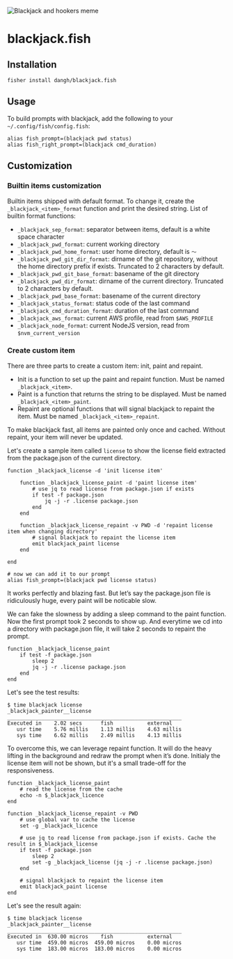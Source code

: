 ![Blackjack and hookers meme](https://github.com/dangh/blackjack.fish/assets/1020347/69e5311c-9982-4063-a711-9d27192129cc)

# blackjack.fish

## Installation

```fish
fisher install dangh/blackjack.fish
```

## Usage

To build prompts with blackjack, add the following to your `~/.config/fish/config.fish`:

```fish
alias fish_prompt=(blackjack pwd status)
alias fish_right_prompt=(blackjack cmd_duration)
```

## Customization

### Builtin items customization

Builtin items shipped with default format. To change it, create the `_blackjack_<item>_format` function and print the desired string.
List of builtin format functions:

- `_blackjack_sep_format`: separator between items, default is a white space character
- `_blackjack_pwd_format`: current working directory
- `_blackjack_pwd_home_format`: user home directory, default is `〜`
- `_blackjack_pwd_git_dir_format`: dirname of the git repository, without the home directory prefix if exists. Truncated to 2 characters by default.
- `_blackjack_pwd_git_base_format`: basename of the git directory
- `_blackjack_pwd_dir_format`: dirname of the current directory. Truncated to 2 characters by default.
- `_blackjack_pwd_base_format`: basename of the current directory
- `_blackjack_status_format`: status code of the last command
- `_blackjack_cmd_duration_format`: duration of the last command
- `_blackjack_aws_format`: current AWS profile, read from `$AWS_PROFILE`
- `_blackjack_node_format`: current NodeJS version, read from `$nvm_current_version`

### Create custom item

There are three parts to create a custom item: init, paint and repaint.

- Init is a function to set up the paint and repaint function. Must be named `_blackjack_<item>`.
- Paint is a function that returns the string to be displayed. Must be named `_blackjack_<item>_paint`.
- Repaint are optional functions that will signal blackjack to repaint the item. Must be named `_blackjack_<item>_repaint`.

To make blackjack fast, all items are painted only once and cached. Without repaint, your item will never be updated.

Let's create a sample item called `license` to show the license field extracted from the package.json of the current directory.

```fish
function _blackjack_license -d 'init license item'

    function _blackjack_license_paint -d 'paint license item'
        # use jq to read license from package.json if exists
        if test -f package.json
            jq -j -r .license package.json
        end
    end

    function _blackjack_license_repaint -v PWD -d 'repaint license item when changing directory'
        # signal blackjack to repaint the license item
        emit blackjack_paint license
    end

end

# now we can add it to our prompt
alias fish_prompt=(blackjack pwd license status)
```

It works perfectly and blazing fast. But let’s say the package.json file is ridiculously huge, every paint will be noticable slow.

We can fake the slowness by adding a sleep command to the paint function. Now the first prompt took 2 seconds to show up. And everytime we cd into a directory with package.json file, it will take 2 seconds to repaint the prompt.

```fish
function _blackjack_license_paint
    if test -f package.json
        sleep 2
        jq -j -r .license package.json
    end
end
```

Let's see the test results:

```fish
$ time blackjack license
_blackjack_painter__license
________________________________________________________
Executed in    2.02 secs      fish           external
   usr time    5.76 millis    1.13 millis    4.63 millis
   sys time    6.62 millis    2.49 millis    4.13 millis
```

To overcome this, we can leverage repaint function. It will do the heavy lifting in the background and redraw the prompt when it’s done. Initialy the license item will not be shown, but it's a small trade-off for the responsiveness.

```fish
function _blackjack_license_paint
    # read the license from the cache
    echo -n $_blackjack_licence
end

function _blackjack_license_repaint -v PWD
    # use global var to cache the license
    set -g _blackjack_licence

    # use jq to read license from package.json if exists. Cache the result in $_blackjack_license
    if test -f package.json
        sleep 2
        set -g _blackjack_license (jq -j -r .license package.json)
    end

    # signal blackjack to repaint the license item
    emit blackjack_paint license
end
```

Let's see the result again:

```fish
$ time blackjack license
_blackjack_painter__license
________________________________________________________
Executed in  630.00 micros    fish           external
   usr time  459.00 micros  459.00 micros    0.00 micros
   sys time  183.00 micros  183.00 micros    0.00 micros
```
